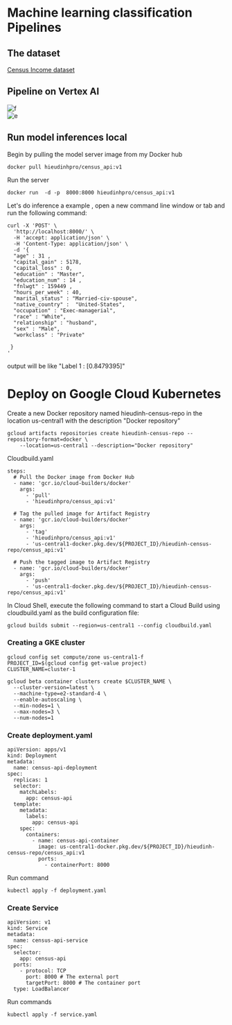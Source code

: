 # Machine learning classification Pipelines 

## The dataset 


[Census Income dataset](https://archive.ics.uci.edu/ml/datasets/Adult)  


## Pipeline on Vertex AI
![f]("https://github.com/Hieudinhpro/Census_ML_Pipelines/blob/main/images/e.png?raw=true")  
![e]("https://github.com/Hieudinhpro/Census_ML_Pipelines/blob/main/images/e.png?raw=true")  

## Run model inferences local

Begin by pulling the model server image from my Docker hub

```
docker pull hieudinhpro/census_api:v1

```
Run the server

```
docker run  -d -p  8000:8000 hieudinhpro/census_api:v1 

```

Let's do inference a example , open a new command line window or tab and run the following command:

```
curl -X 'POST' \
  'http://localhost:8000/' \
  -H 'accept: application/json' \
  -H 'Content-Type: application/json' \
  -d '{
  "age" : 31 ,
  "capital_gain" : 5178,
  "capital_loss" : 0,
  "education" : "Master",
  "education_num" : 14 ,
  "fnlwgt" : 159449 ,
  "hours_per_week" : 40,
  "marital_status" : "Married-civ-spouse",
  "native_country" :  "United-States",
  "occupation" : "Exec-managerial",
  "race" : "White",
  "relationship" : "husband",
  "sex" : "Male",
  "workclass" : "Private"
 
 } 
'
```
output will be like  "Label 1 : [0.8479395]"

# Deploy on Google Cloud Kubernetes

Create a new Docker repository named hieudinh-census-repo  in the location us-central1 with the description "Docker repository"

```
gcloud artifacts repositories create hieudinh-census-repo --repository-format=docker \
    --location=us-central1 --description="Docker repository"
```

Cloudbuild.yaml

 

```                  
steps:
  # Pull the Docker image from Docker Hub
  - name: 'gcr.io/cloud-builders/docker'
    args:
      - 'pull'
      - 'hieudinhpro/census_api:v1'

  # Tag the pulled image for Artifact Registry
  - name: 'gcr.io/cloud-builders/docker'
    args:
      - 'tag'
      - 'hieudinhpro/census_api:v1'
      - 'us-central1-docker.pkg.dev/${PROJECT_ID}/hieudinh-census-repo/census_api:v1'

  # Push the tagged image to Artifact Registry
  - name: 'gcr.io/cloud-builders/docker'
    args:
      - 'push'
      - 'us-central1-docker.pkg.dev/${PROJECT_ID}/hieudinh-census-repo/census_api:v1'
```
In Cloud Shell, execute the following command to start a Cloud Build using cloudbuild.yaml as the build configuration file:

```
gcloud builds submit --region=us-central1 --config cloudbuild.yaml
```


### Creating a GKE cluster
```
gcloud config set compute/zone us-central1-f
PROJECT_ID=$(gcloud config get-value project)
CLUSTER_NAME=cluster-1

```
```
gcloud beta container clusters create $CLUSTER_NAME \
  --cluster-version=latest \
  --machine-type=e2-standard-4 \
  --enable-autoscaling \
  --min-nodes=1 \
  --max-nodes=3 \
  --num-nodes=1 
  ```


### Create deployment.yaml

```
apiVersion: apps/v1
kind: Deployment
metadata:
  name: census-api-deployment
spec:
  replicas: 1  
  selector:
    matchLabels:
      app: census-api
  template:
    metadata:
      labels:
        app: census-api
    spec:
      containers:
        - name: census-api-container
          image: us-central1-docker.pkg.dev/${PROJECT_ID}/hieudinh-census-repo/census_api:v1
          ports:
            - containerPort: 8000
```
Run command
```
kubectl apply -f deployment.yaml
```

### Create Service 

```
apiVersion: v1
kind: Service
metadata:
  name: census-api-service
spec:
  selector:
    app: census-api
  ports:
    - protocol: TCP
      port: 8000 # The external port 
      targetPort: 8000 # The container port
  type: LoadBalancer
```
Run commands

```
kubectl apply -f service.yaml

```
